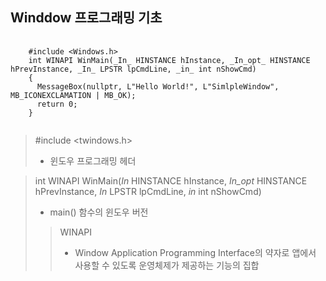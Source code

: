 Winddow 프로그래밍 기초
- 

<pre>
  <code>
    #include &ltWindows.h&gt
    int WINAPI WinMain(_In_ HINSTANCE hInstance, _In_opt_ HINSTANCE hPrevInstance, _In_ LPSTR lpCmdLine, _in_ int nShowCmd)
    {
      MessageBox(nullptr, L"Hello World!", L"SimlpleWindow", MB_ICONEXCLAMATION | MB_OK);
      return 0;
    }
  </code>
</pre>

> #include <twindows.h>
> - 윈도우 프로그래밍 헤더

> int WINAPI WinMain(_In_ HINSTANCE hInstance, _In_opt_ HINSTANCE hPrevInstance, _In_ LPSTR lpCmdLine, _in_ int nShowCmd)
> - main() 함수의 윈도우 버전
>> WINAPI
>> - Window Application Programming Interface의 약자로 앱에서 사용할 수 있도록 운영체제가 제공하는 기능의 집합

